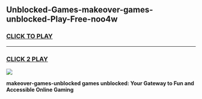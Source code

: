 
## Unblocked-Games-makeover-games-unblocked-Play-Free-noo4w
<h3>
<a href="https://premium76.site?title=makeover-games-unblocked&ref=10A">CLICK TO PLAY</a></h3>
<hr>

<h3>
<a href="https://premium76.site?title=makeover-games-unblocked&ref=10A">CLICK 2 PLAY</a>
  
</h3>

<a href="https://premium76.site?title=makeover-games-unblocked&ref=10A"><img src="https://clearcache.store/games.png"></a>


**makeover-games-unblocked games unblocked: Your Gateway to Fun and Accessible Online Gaming**
